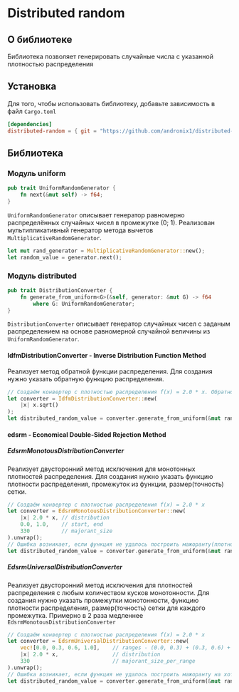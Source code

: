 # Distributed random
## О библиотеке
Библиотека позволяет генерировать случайные числа с указанной плотностью распределения 
## Установка
Для того, чтобы использовать библиотеку, добавьте зависимость в файл `Cargo.toml`
```toml
[dependencies]
distributed-random = { git = "https://github.com/andronix1/distributed-random" }
```
## Библиотека
### Модуль uniform
```rust
pub trait UniformRandomGenerator {
    fn next(&mut self) -> f64;
}
```
`UniformRandomGenerator` описывает генератор равномерно распределённых случайных чисел в промежутке (0; 1). Реализован мультипликативный генератор метода вычетов `MultiplicativeRandomGenerator`.
```rust
let mut rand_generator = MultiplicativeRandomGenerator::new();
let random_value = generator.next();
```
### Модуль distributed
```rust
pub trait DistributionConverter {
    fn generate_from_uniform<G>(&self, generator: &mut G) -> f64
        where G: UniformRandomGenerator;
}
```
`DistributionConverter` описывает генератор случайных чисел с заданым распределением на основе равномерной случайной величины из `UniformRandomGenerator`. 
#### IdfmDistributionConverter - Inverse Distribution Function Method
Реализует метод обратной функции распределения. Для создания нужно указать обратную функцию распределения.
```rust
// Создаём конвертер с плотностью распределения f(x) = 2.0 * x. Обратной функцией распределения для f(x) является Fi(x) = sqrt(x)
let converter = IdfmDistributionConverter::new(
    |x| x.sqrt()
);
let distributed_random_value = converter.generate_from_uniform(&mut rand_generator);
```
#### edsrm - Economical Double-Sided Rejection Method
##### EdsrmMonotousDistributionConverter
Реализует двусторонний метод исключения для монотонных плотностей распределения. Для создания нужно указать функцию плотности распределения, промежуток из функции, размер(точность) сетки.
```rust
// Создаём конвертер с плотностью распределения f(x) = 2.0 * x
let converter = EdsrmMonotousDistributionConverter::new(
    |x| 2.0 * x, // distribution
    0.0, 1.0,    // start, end 
    330          // majorant_size
).unwrap(); 
// Ошибка возникает, если функция не удалось построить мажоранту(плотность распределения на промежутке должна быть монотонной, положительной, непрерывной и ограниченной)
let distributed_random_value = converter.generate_from_uniform(&mut rand_generator);
```

##### EdsrmUniversalDistributionConverter
Реализует двусторонний метод исключения для плотностей распределения с любым количеством кусков монотонности. Для создания нужно указать промежутки монотонности, функцию плотности распределения, размер(точность) сетки для каждого промежутка. Примерно в 2 раза медленнее `EdsrmMonotousDistributionConverter`
```rust
// Создаём конвертер с плотностью распределения f(x) = 2.0 * x
let converter = EdsrmUniversalDistributionConverter::new(
    vec![0.0, 0.3, 0.6, 1.0],    // ranges - (0.0, 0.3) + (0.3, 0.6) + (0.6, 1.0) 
    |x| 2.0 * x,                 // distribution
    330                          // majorant_size_per_range
).unwrap(); 
// Ошибка возникает, если функция не удалось построить мажоранту на хотя бы одном из промежутков монотонности(плотность распределения на промежутке должна быть положительной, непрерывной и ограниченной)
let distributed_random_value = converter.generate_from_uniform(&mut rand_generator);
```
